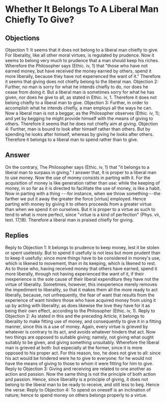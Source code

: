 # Whether It Belongs To A Liberal Man Chiefly To Give?
## Objections
Objection 1: It seems that it does not belong to a liberal man chiefly to give. For liberality, like all other moral virtues, is regulated by prudence. Now it seems to belong very much to prudence that a man should keep his riches. Wherefore the Philosopher says (Ethic. iv, 1) that "those who have not earned money, but have received the money earned by others, spend it more liberally, because they have not experienced the want of it." Therefore it seems that giving does not chiefly belong to the liberal man.
Objection 2: Further, no man is sorry for what he intends chiefly to do, nor does he cease from doing it. But a liberal man is sometimes sorry for what he has given, nor does he give to all, as stated in Ethic. iv, 1. Therefore it does not belong chiefly to a liberal man to give.
Objection 3: Further, in order to accomplish what he intends chiefly, a man employs all the ways he can. Now a liberal man is not a beggar, as the Philosopher observes (Ethic. iv, 1); and yet by begging he might provide himself with the means of giving to others. Therefore it seems that he does not chiefly aim at giving.
Objection 4: Further, man is bound to look after himself rather than others. But by spending he looks after himself, whereas by giving he looks after others. Therefore it belongs to a liberal man to spend rather than to give.
## Answer
On the contrary, The Philosopher says (Ethic. iv, 1) that "it belongs to a liberal man to surpass in giving."
I answer that, It is proper to a liberal man to use money. Now the use of money consists in parting with it. For the acquisition of money is like generation rather than use: while the keeping of money, in so far as it is directed to facilitate the use of money, is like a habit. Now in parting with a thing ---for instance, when we throw something---the farther we put it away the greater the force [virtus] employed. Hence parting with money by giving it to others proceeds from a greater virtue than when we spend it on ourselves. But it is proper to a virtue as such to tend to what is more perfect, since "virtue is a kind of perfection" (Phys. vii, text. 17,18). Therefore a liberal man is praised chiefly for giving.
## Replies
Reply to Objection 1: It belongs to prudence to keep money, lest it be stolen or spent uselessly. But to spend it usefully is not less but more prudent than to keep it usefully: since more things have to be considered in money's use, which is likened to movement, than in its keeping, which is likened to rest. As to those who, having received money that others have earned, spend it more liberally, through not having experienced the want of it, if their inexperience is the sole cause of their liberal expenditure they have not the virtue of liberality. Sometimes, however, this inexperience merely removes the impediment to liberality, so that it makes them all the more ready to act liberally, because, not unfrequently, the fear of want that results from the experience of want hinders those who have acquired money from using it up by acting with liberality; as does likewise the love they have for it as being their own effect, according to the Philosopher (Ethic. iv, 1).
Reply to Objection 2: As stated in this and the preceding Article, it belongs to liberality to make fitting use of money, and consequently to give it in a fitting manner, since this is a use of money. Again, every virtue is grieved by whatever is contrary to its act, and avoids whatever hinders that act. Now two things are opposed to suitable giving; namely, not giving what ought suitably to be given, and giving something unsuitably. Wherefore the liberal man is grieved at both: but especially at the former, since it is more opposed to his proper act. For this reason, too, he does not give to all: since his act would be hindered were he to give to everyone: for he would not have the means of giving to those to whom it were fitting for him to give.
Reply to Objection 3: Giving and receiving are related to one another as action and passion. Now the same thing is not the principle of both action and passion. Hence, since liberality is a principle of giving, it does not belong to the liberal man to be ready to receive, and still less to beg. Hence the verse:
Reply to Objection 4: To spend on oneself is an inclination of nature; hence to spend money on others belongs properly to a virtue.